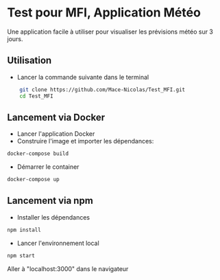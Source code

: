 # Test pour MFI, Application Météo

Une application facile à utiliser pour visualiser les prévisions météo sur 3 jours.

## Utilisation

- Lancer la commande suivante dans le terminal

```bash
    git clone https://github.com/Mace-Nicolas/Test_MFI.git
    cd Test_MFI
```

## Lancement via Docker

- Lancer l'application Docker
- Construire l'image et importer les dépendances:

```bash
docker-compose build
```

- Démarrer le container

```bash
docker-compose up
```

## Lancement via npm

- Installer les dépendances

```bash
npm install
```

- Lancer l'environnement local

```bash
npm start
```

Aller à "localhost:3000" dans le navigateur
